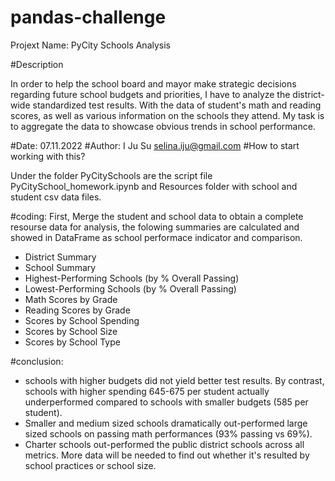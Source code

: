 # pandas-challenge
Projext Name: PyCity Schools Analysis

#Description

In order to help the school board and mayor make strategic decisions regarding future school budgets and priorities, I have to analyze the district-wide standardized test results. With the data of student's math and reading scores, as well as various information on the schools they attend. My task is to aggregate the data to showcase obvious trends in school performance.


#Date: 07.11.2022 #Author: I Ju Su selina.iju@gmail.com #How to start working with this?

Under the folder PyCitySchools are the script file PyCitySchool_homework.ipynb and Resources folder with school and student csv data files.


#coding: 
First, Merge the student and school data to obtain a complete resourse data for analysis, the folowing summaries are calculated and showed in DataFrame as school performace indicator and comparison.
* District Summary
* School Summary
* Highest-Performing Schools (by % Overall Passing)
* Lowest-Performing Schools (by % Overall Passing)
* Math Scores by Grade
* Reading Scores by Grade
* Scores by School Spending
* Scores by School Size
* Scores by School Type

#conclusion:
* schools with higher budgets did not yield better test results. By contrast, schools with higher spending 645-675 per student actually underperformed compared to schools with smaller budgets (585 per student).
* Smaller and medium sized schools dramatically out-performed large sized schools on passing math performances (93% passing vs 69%).
* Charter schools out-performed the public district schools across all metrics. More data will be needed to find out whether it's resulted by school practices or school size. 
